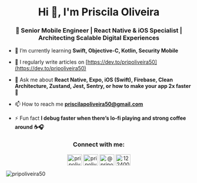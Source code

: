 <h1 align="center">Hi 👋, I'm Priscila Oliveira</h1>
<h3 align="center">🚀 Senior Mobile Engineer | React Native & iOS Specialist | Architecting Scalable Digital Experiences</h3>

- 🌱 I’m currently learning **Swift, Objective-C, Kotlin, Security Mobile**

- 📝 I regularly write articles on [https://dev.to/pripoliveira50](https://dev.to/pripoliveira50)

- 💬 Ask me about **React Native, Expo, iOS (Swift), Firebase, Clean Architecture, Zustand, Jest, Sentry, or how to make your app 2x faster 🚀**

- 📫 How to reach me **priscilapoliveira50@gmail.com**

- ⚡ Fun fact **I debug faster when there’s lo-fi playing and strong coffee around ☕🎧**

<h3 align="center">Connect with me:</h3>
<p align="center">
<a href="https://dev.to/pripoliveira50" target="blank"><img align="center" src="https://raw.githubusercontent.com/rahuldkjain/github-profile-readme-generator/master/src/images/icons/Social/devto.svg" alt="pripoliveira50" height="30" width="40" /></a>
<a href="https://linkedin.com/in/pripoliveira50" target="blank"><img align="center" src="https://raw.githubusercontent.com/rahuldkjain/github-profile-readme-generator/master/src/images/icons/Social/linked-in-alt.svg" alt="pripoliveira50" height="30" width="40" /></a>
<a href="https://medium.com/@pripoliveira50" target="blank"><img align="center" src="https://raw.githubusercontent.com/rahuldkjain/github-profile-readme-generator/master/src/images/icons/Social/medium.svg" alt="@pripoliveira50" height="30" width="40" /></a>
<a href="https://www.topcoder.com/members/12240000" target="blank"><img align="center" src="https://raw.githubusercontent.com/rahuldkjain/github-profile-readme-generator/master/src/images/icons/Social/topcoder.svg" alt="12240000" height="30" width="40" /></a>
</p>

<p><img align="center" src="https://github-readme-stats.vercel.app/api/top-langs?username=pripoliveira50&show_icons=true&locale=en&layout=compact" alt="pripoliveira50" /></p>
